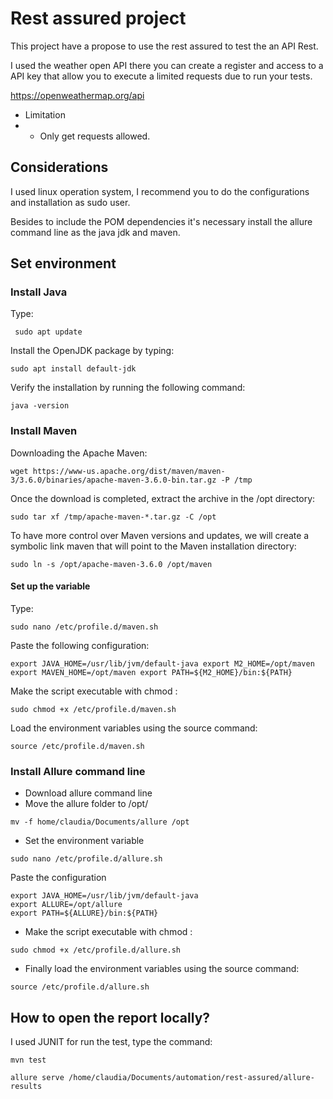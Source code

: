 # Rest assured project

This project have a propose to use the rest assured to test the an API Rest.

I used the weather open API there you can create a register and access to a API key that allow you to execute a limited requests due to run your tests.

https://openweathermap.org/api

* Limitation
* * Only get requests allowed.

## Considerations

<p>I used linux operation system, I recommend you to do the configurations and installation as sudo user.</p>
<p>Besides to include the POM dependencies it's necessary install the allure command line as the java jdk and maven.</p>


## Set environment
### Install Java

Type:

`` sudo apt update``

 Install the OpenJDK package by typing:

`` sudo apt install default-jdk ``

Verify the installation by running the following command:

``java -version``

### Install Maven
Downloading the Apache Maven:

`wget https://www-us.apache.org/dist/maven/maven-3/3.6.0/binaries/apache-maven-3.6.0-bin.tar.gz -P /tmp
`

Once the download is completed, extract the archive in the /opt directory:

`sudo tar xf /tmp/apache-maven-*.tar.gz -C /opt`

To have more control over Maven versions and updates, we will create a symbolic link maven that will point to the Maven installation directory:

`sudo ln -s /opt/apache-maven-3.6.0 /opt/maven`

#### Set up the variable
Type:

`sudo nano /etc/profile.d/maven.sh`

Paste the following configuration:

`export JAVA_HOME=/usr/lib/jvm/default-java
 export M2_HOME=/opt/maven
 export MAVEN_HOME=/opt/maven
 export PATH=${M2_HOME}/bin:${PATH}
`

Make the script executable with chmod :

`sudo chmod +x /etc/profile.d/maven.sh`

Load the environment variables using the source command:

`source /etc/profile.d/maven.sh`

### Install Allure command line

* Download allure command line
* Move the allure folder to /opt/

``` mv -f home/claudia/Documents/allure /opt ```

* Set the environment variable 

```sudo nano /etc/profile.d/allure.sh ```

Paste the configuration
``` 
export JAVA_HOME=/usr/lib/jvm/default-java
export ALLURE=/opt/allure
export PATH=${ALLURE}/bin:${PATH}
```

* Make the script executable with chmod :

``sudo chmod +x /etc/profile.d/allure.sh``

* Finally load the environment variables using the source command:

``source /etc/profile.d/allure.sh``

## How to open the report locally?

I used JUNIT for run the test, type the command:

`mvn test`

`allure serve /home/claudia/Documents/automation/rest-assured/allure-results`




